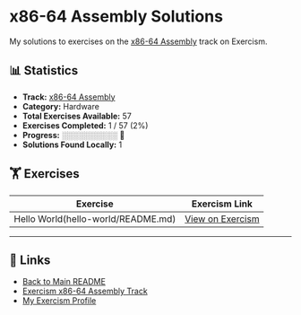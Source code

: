 # x86-64 Assembly Solutions

My solutions to exercises on the [x86-64 Assembly](https://exercism.org/tracks/x86-64-assembly) track on Exercism.

## 📊 Statistics

- **Track:** [x86-64 Assembly](https://exercism.org/tracks/x86-64-assembly)
- **Category:** Hardware
- **Total Exercises Available:** 57
- **Exercises Completed:** 1 / 57 (2%)
- **Progress:** ░░░░░░░░░░ 🔴
- **Solutions Found Locally:** 1

## 🏋️ Exercises

| Exercise | Exercism Link |
|----------|---------------|
| Hello World(hello-world/README.md) | [View on Exercism](https://exercism.org/tracks/x86-64-assembly/exercises/hello-world) |

---

## 🔗 Links

- [Back to Main README](../README.md)
- [Exercism x86-64 Assembly Track](https://exercism.org/tracks/x86-64-assembly)
- [My Exercism Profile](https://exercism.org/profiles/princemuel)
